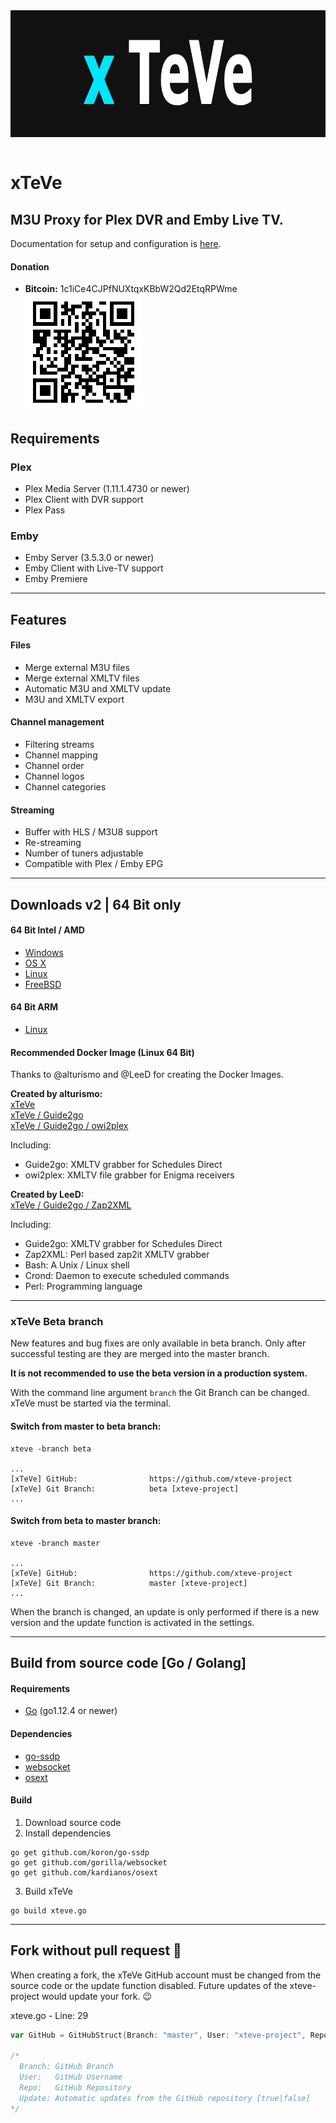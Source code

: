 <div align="center" style="background-color: #111; padding: 100;">
    <a href="https://github.com/xteve-project/xTeVe"><img width="880" height="200" src="html/img/logo_b_880x200.jpg" alt="xTeVe" /></a>
</div>
<br>

# xTeVe
## M3U Proxy for Plex DVR and Emby Live TV.  

Documentation for setup and configuration is [here](https://github.com/xteve-project/xTeVe-Documentation/blob/master/en/configuration.md).

#### Donation
* **Bitcoin:** 1c1iCe4CJPfNUXtqxKBbW2Qd2EtqRPWme  
![Bitcoin](html/img/BC-QR.jpg "Bitcoin - xTeVe")

## Requirements
### Plex
* Plex Media Server (1.11.1.4730 or newer)
* Plex Client with DVR support
* Plex Pass

### Emby
* Emby Server (3.5.3.0 or newer)
* Emby Client with Live-TV support
* Emby Premiere

--- 

## Features

#### Files
* Merge external M3U files
* Merge external XMLTV files
* Automatic M3U and XMLTV update
* M3U and XMLTV export

#### Channel management
* Filtering streams
* Channel mapping
* Channel order
* Channel logos
* Channel categories

#### Streaming
* Buffer with HLS / M3U8 support
* Re-streaming
* Number of tuners adjustable
* Compatible with Plex / Emby EPG

---

## Downloads v2 | 64 Bit only
#### 64 Bit Intel / AMD

* [Windows](https://github.com/xteve-project/xTeVe-Downloads/blob/master/xteve_windows_amd64.zip?raw=true)
* [OS X](https://github.com/xteve-project/xTeVe-Downloads/blob/master/xteve_darwin_amd64.zip?raw=true)
* [Linux](https://github.com/xteve-project/xTeVe-Downloads/blob/master/xteve_linux_amd64.zip?raw=true)
* [FreeBSD](https://github.com/xteve-project/xTeVe-Downloads/blob/master/xteve_freebsd_amd64.zip?raw=true)

#### 64 Bit ARM
* [Linux](https://github.com/xteve-project/xTeVe-Downloads/blob/master/xteve_linux_arm64.zip?raw=true)

#### Recommended Docker Image (Linux 64 Bit)
Thanks to @alturismo and @LeeD for creating the Docker Images.

**Created by alturismo:**  
[xTeVe](https://hub.docker.com/r/alturismo/xteve)  
[xTeVe / Guide2go](https://hub.docker.com/r/alturismo/xteve_guide2go)  
[xTeVe / Guide2go / owi2plex](https://hub.docker.com/r/alturismo/xteve_g2g_owi)

Including:  
- Guide2go: XMLTV grabber for Schedules Direct  
- owi2plex: XMLTV file grabber for Enigma receivers

**Created by LeeD:**  
[xTeVe / Guide2go / Zap2XML](https://hub.docker.com/r/dnsforge/xteve)  

Including:  
- Guide2go: XMLTV grabber for Schedules Direct  
- Zap2XML: Perl based zap2it XMLTV grabber  
- Bash: A Unix / Linux shell  
- Crond: Daemon to execute scheduled commands  
- Perl: Programming language   

---

### xTeVe Beta branch
New features and bug fixes are only available in beta branch. Only after successful testing are they are merged into the master branch.

**It is not recommended to use the beta version in a production system.**  

With the command line argument `branch` the Git Branch can be changed. xTeVe must be started via the terminal.  

#### Switch from master to beta branch:
```
xteve -branch beta

...
[xTeVe] GitHub:                https://github.com/xteve-project
[xTeVe] Git Branch:            beta [xteve-project]
...
```

#### Switch from beta to master branch:
```
xteve -branch master

...
[xTeVe] GitHub:                https://github.com/xteve-project
[xTeVe] Git Branch:            master [xteve-project]
...
```

When the branch is changed, an update is only performed if there is a new version and the update function is activated in the settings.  

---

## Build from source code [Go / Golang]

#### Requirements
* [Go](https://golang.org) (go1.12.4 or newer)

#### Dependencies
* [go-ssdp](https://github.com/koron/go-ssdp)
* [websocket](https://github.com/gorilla/websocket)
* [osext](https://github.com/kardianos/osext)

#### Build
1. Download source code
2. Install dependencies
```
go get github.com/koron/go-ssdp
go get github.com/gorilla/websocket
go get github.com/kardianos/osext
```
3. Build xTeVe
```
go build xteve.go
```

---

## Fork without pull request :mega:
When creating a fork, the xTeVe GitHub account must be changed from the source code or the update function disabled.
Future updates of the xteve-project would update your fork. :wink:

xteve.go - Line: 29
```Go
var GitHub = GitHubStruct{Branch: "master", User: "xteve-project", Repo: "xTeVe-Downloads", Update: true}

/*
  Branch: GitHub Branch
  User:   GitHub Username
  Repo:   GitHub Repository
  Update: Automatic updates from the GitHub repository [true|false]
*/

```


